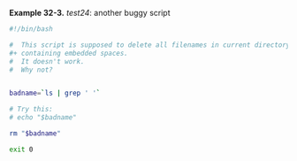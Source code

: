**Example 32-3.** *test24*: another buggy script

```bash
#!/bin/bash

#  This script is supposed to delete all filenames in current directory
#+ containing embedded spaces.
#  It doesn't work.
#  Why not?


badname=`ls | grep ' '`

# Try this:
# echo "$badname"

rm "$badname"

exit 0
```
